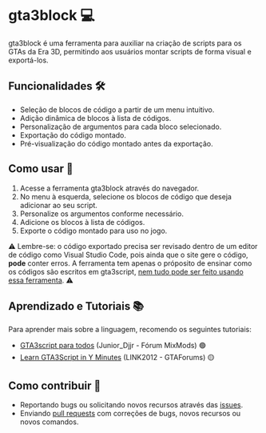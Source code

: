 # gta3block 💻

gta3block é uma ferramenta para auxiliar na criação de scripts para os GTAs da Era 3D, permitindo aos usuários montar scripts de forma visual e exportá-los.

## Funcionalidades 🛠️

- Seleção de blocos de código a partir de um menu intuitivo.
- Adição dinâmica de blocos à lista de códigos.
- Personalização de argumentos para cada bloco selecionado.
- Exportação do código montado.
- Pré-visualização do código montado antes da exportação.

## Como usar 🚀

1. Acesse a ferramenta gta3block através do navegador.
2. No menu à esquerda, selecione os blocos de código que deseja adicionar ao seu script.
3. Personalize os argumentos conforme necessário.
4. Adicione os blocos à lista de códigos.
5. Exporte o código montado para uso no jogo.

⚠️ Lembre-se: o código exportado precisa ser revisado dentro de um editor de código como Visual Studio Code, pois ainda que o site gere o código, **pode** conter erros. A ferramenta tem apenas o próposito de ensinar como os códigos são escritos em gta3script, <ins>nem tudo pode ser feito usando essa ferramenta</ins>. ⚠️

## Aprendizado e Tutoriais 📚

Para aprender mais sobre a linguagem, recomendo os seguintes tutoriais:

- [GTA3script para todos](https://forum.mixmods.com.br/f141-gta3script-cleo/t26-indice-de-tutoriais-cleo-script-gta3script) (Junior_Djjr - Fórum MixMods) 🟢
- [Learn GTA3Script in Y Minutes](https://gtaforums.com/topic/876461-learn-gta3script-in-y-minutes/) (LINK2012 - GTAForums) 🟡

## Como contribuir 🤝

- Reportando bugs ou solicitando novos recursos através das [issues](https://github.com/JuniorSchueller/gta3block/issues).
- Enviando [pull requests](https://github.com/JuniorSchueller/gta3block/pulls) com correções de bugs, novos recursos ou novos comandos.
